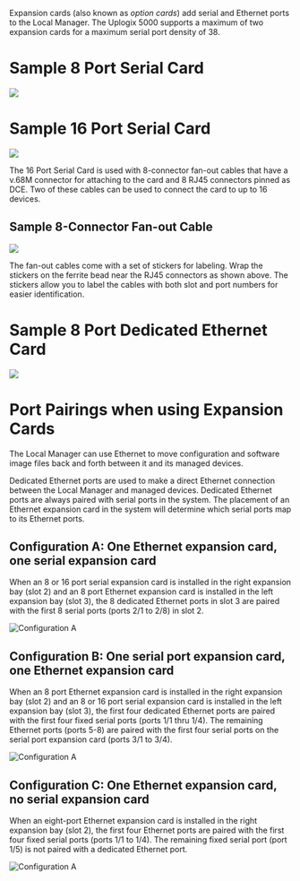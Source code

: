 <!-- 5.4 -->

Expansion cards (also known as *option cards*) add serial and Ethernet ports to the Local Manager. The Uplogix 5000 supports a maximum of two expansion cards for a maximum serial port density of 38.

# Sample 8 Port Serial Card

![](http://uplogix.com/support/docs/img/installing-a-local-manager/image019.png)

# Sample 16 Port Serial Card

![](http://uplogix.com/support/docs/img/installing-a-local-manager/image020.png)

The 16 Port Serial Card is used with 8-connector fan-out cables that have a v.68M connector for attaching to the card and 8 RJ45 connectors pinned as DCE. Two of these cables can be used to connect the card to up to 16 devices. 

## Sample 8-Connector Fan-out Cable

![](http://uplogix.com/support/docs/img/installing-a-local-manager/fan-out-cable_with-stickers.png)

The fan-out cables come with a set of stickers for labeling. Wrap the stickers on the ferrite bead near the RJ45 connectors as shown above. The stickers allow you to label the cables with both slot and port numbers for easier identification. 

# Sample 8 Port Dedicated Ethernet Card

![](http://uplogix.com/support/docs/img/installing-a-local-manager/image021.png)

# Port Pairings when using Expansion Cards

The Local Manager can use Ethernet to move configuration and software image files back and forth between it and its managed devices.

Dedicated Ethernet ports are used to make a direct Ethernet connection between the Local Manager and managed devices. Dedicated Ethernet ports are always paired with serial ports in the system. The placement of an Ethernet expansion card in the system will determine which serial ports map to its Ethernet ports.

## Configuration A: One Ethernet expansion card, one serial expansion card

When an 8 or 16 port serial expansion card is installed in the right expansion bay (slot 2) and an 8 port Ethernet expansion card is installed in the left expansion bay (slot 3), the 8 dedicated Ethernet ports in slot 3 are paired with the first 8 serial ports (ports 2/1 to 2/8) in slot 2.

![Configuration A](http://uplogix.com/support/docs/img/lm-user-guide/image007.png)
 
## Configuration B: One serial port expansion card, one Ethernet expansion card

When an 8 port Ethernet expansion card is installed in the right expansion bay (slot 2) and an 8 or 16 port serial expansion card is installed in the left expansion bay (slot 3), the first four dedicated Ethernet ports are paired with the first four fixed serial ports (ports 1/1 thru 1/4). The remaining Ethernet ports (ports 5-8) are paired with the first four serial ports on the serial port expansion card (ports 3/1 to 3/4). 
 
![Configuration A](http://uplogix.com/support/docs/img/lm-user-guide/image008.png)

## Configuration C: One Ethernet expansion card, no serial expansion card

When an eight-port Ethernet expansion card is installed in the right expansion bay (slot 2), the first four Ethernet ports are paired with the first four fixed serial ports (ports 1/1 to 1/4). The remaining fixed serial port (port 1/5) is not paired with a dedicated Ethernet port.

![Configuration A](http://uplogix.com/support/docs/img/lm-user-guide/image009.png)